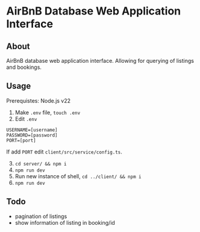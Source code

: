 # AirBnB Database Web Application Interface

## About

AirBnB database web application interface. Allowing for querying of listings and bookings.

## Usage

Prerequistes: Node.js v22

1. Make `.env` file, `touch .env`
2. Edit `.env`

```.env
USERNAME=[username]
PASSWORD=[password]
PORT=[port]
```

If add `PORT` edit `client/src/service/config.ts`.

3. `cd server/ && npm i`
4. `npm run dev`
5. Run new instance of shell, `cd ../client/ && npm i`
6. `npm run dev`

## Todo

- pagination of listings
- show information of listing in booking/id
